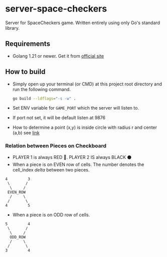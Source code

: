 # server-space-checkers
Server for SpaceCheckers game. Written entirely using only Go's standard library.

## Requirements

- Golang 1.21 or newer. Get it from [official site](https://go.dev/dl/)


## How to build

- Simply open up your terminal (or CMD) at this project root directory and run the following command.

    ```bash
    go build --ldflags="-s -w" .
    ```
- Set ENV variable for `GAME_PORT` which the server will listen to.
- If port not set, it will be default listen at 9876
- How to determine a point (x,y) is inside circle with radius r and center (a,b) see [link](https://study.com/skill/learn/determining-if-a-point-lies-inside-outside-or-on-a-circle-given-the-center-point-a-radius-explanation.html)


### Relation between Pieces on Checkboard

- PLAYER 1 is always RED 🔴. PLAYER 2 IS always BLACK ⚫️
- When a piece is on EVEN row of cells. The number denotes the cell_index _delta_ between two pieces.

```
4         3
 \       /   
  \     /
 EVEN_ROW   
  /     \
 /       \   
4         5

```

- When a piece is on ODD row of cells.
```
5         4
 \       /   
  \     /
  ODD_ROW   
  /     \
 /       \   
3         4

```